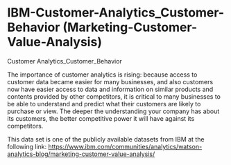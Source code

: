 # IBM-Customer-Analytics_Customer-Behavior (Marketing-Customer-Value-Analysis)
Customer Analytics_Customer_Behavior

The importance of customer analytics is rising: because access to customer data became easier for many businesses, 
and also customers now have easier access to data and information on similar products and contents provided by other 
competitors, it is critical to many businesses to be able to understand and predict what their customers are likely to 
purchase or view. The deeper the understanding your company has about its customers, the better competitive power it will 
have against its competitors.

This data set is one of the publicly available datasets from IBM at the following link: 
https://www.ibm.com/communities/analytics/watson-analytics-blog/marketing-customer-value-analysis/
